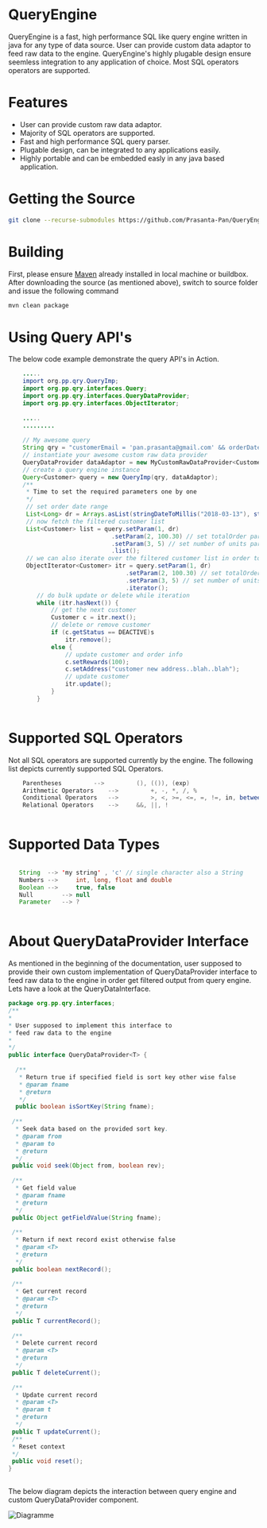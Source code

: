 # QueryEngine
QueryEngine is a fast, high performance SQL like query engine written in java for any type of data source.
User can provide custom data adaptor to feed raw data to the engine. QueryEngine's highly plugable design ensure seemless integration to any application of choice. Most SQL operators operators are supported.

# Features

  * User can provide custom raw data adaptor.
  * Majority of SQL operators are supported.
  * Fast and high performance SQL query parser.
  * Plugable design, can be integrated to any applications easily.
  * Highly portable and can be embedded easly in any java based application.
 
# Getting the Source

```bash
git clone --recurse-submodules https://github.com/Prasanta-Pan/QueryEngine.git
```

# Building

First, please ensure [Maven](https://maven.apache.org/) already installed in local machine or buildbox.
After downloading the source (as mentioned above), switch to source folder and issue the following command

```bash
mvn clean package
```
# Using Query API's

The below code example demonstrate the query API's in Action.

```java
    .....
    import org.pp.qry.QueryImp;
    import org.pp.qry.interfaces.Query;
    import org.pp.qry.interfaces.QueryDataProvider;
    import org.pp.qry.interfaces.ObjectIterator;
    
    .....
    .........
    
    // My awesome query 
    String qry = "customerEmail = 'pan.prasanta@gmail.com' && orderDate between ? && (totalOrder > ? || units > ?)";
    // instantiate your awesome custom raw data provider
    QueryDataProvider dataAdaptor = new MyCustomRawDataProvider<Customer>();
    // create a query engine instance
    Query<Customer> query = new QueryImp(qry, dataAdaptor);
    /**
     * Time to set the required parameters one by one
     */
     // set order date range
     List<Long> dr = Arrays.asList(stringDateToMillis("2018-03-13"), stringDateToMillis("2020-09-17"));
     // now fetch the filtered customer list
     List<Customer> list = query.setParam(1, dr)
						     .setParam(2, 100.30) // set totalOrder parameter
						     .setParam(3, 5) // set number of units parameter
						     .list();
     // we can also iterate over the filtered customer list in order to bulk update or delete
     ObjectIterator<Customer> itr = query.setParam(1, dr)
							     .setParam(2, 100.30) // set totalOrder parameter
							     .setParam(3, 5) // set number of units parameter
							     .iterator();
     	// do bulk update or delete while iteration
     	while (itr.hasNext()) {
     	    // get the next customer
     	    Customer c = itr.next();
     	    // delete or remove customer
     	    if (c.getStatus == DEACTIVE)s
     	        itr.remove();
     	    else {
     	        // update customer and order info
     	        c.setRewards(100);
     	        c.setAddress("customer new address..blah..blah");
     	        // update customer
     	        itr.update();
     	    }
     	}
    
```

# Supported SQL Operators

Not all SQL operators are supported currently by the engine.
The following list depicts currently supported SQL Operators.

```java
    Parentheses 		--> 		(), (()), (exp)
    Arithmetic Operators	--> 		+, -, *, /, %
    Conditional Operators	--> 		>, <, >=, <=, =, !=, in, between (or bet), not in (or nin), not between (or bet)
    Relational Operators	-->		&&, ||, !
     
```

# Supported Data Types
 
 ```java
 
	String	-->	'my string' , 'c' // single character also a String
	Numbers	--> 	int, long, float and double
	Boolean	--> 	true, false
	Null		-->	null
	Parameter	-->	?
     
```
# About QueryDataProvider Interface

As mentioned in the beginning of the documentation, user supposed to provide their own custom implementation of QueryDataProvider interface to feed raw data to the engine in order get filtered
output from query engine. Lets have a look at the QueryDataInterface.

 ```java
 package org.pp.qry.interfaces;
/**
 * 
 * User supposed to implement this interface to
 * feed raw data to the engine
 *
 */
public interface QueryDataProvider<T> {
		
   /**
    * Return true if specified field is sort key other wise false
    * @param fname
    * @return
    */
   public boolean isSortKey(String fname);
   
  /**
   * Seek data based on the provided sort key.
   * @param from
   * @param to
   * @return
   */
  public void seek(Object from, boolean rev);
   
  /**
   * Get field value 
   * @param fname
   * @return
   */
  public Object getFieldValue(String fname);
    
  /**
   * Return if next record exist otherwise false
   * @param <T>
   * @return
   */
  public boolean nextRecord();
  
  /**
   * Get current record
   * @param <T>
   * @return
   */  
  public T currentRecord();
  
  /**
   * Delete current record
   * @param <T>
   * @return
   */
  public T deleteCurrent();
  
  /**
   * Update current record
   * @param <T>
   * @param t
   * @return
   */
  public T updateCurrent();
  /**
  * Reset context
  */
  public void reset();
}
     
```
The below diagram depicts the interaction between query engine and custom QueryDataProvider component.

![Diagramme](https://github.com/Prasanta-Pan/QueryEngine/images/QueryEngine.png)



